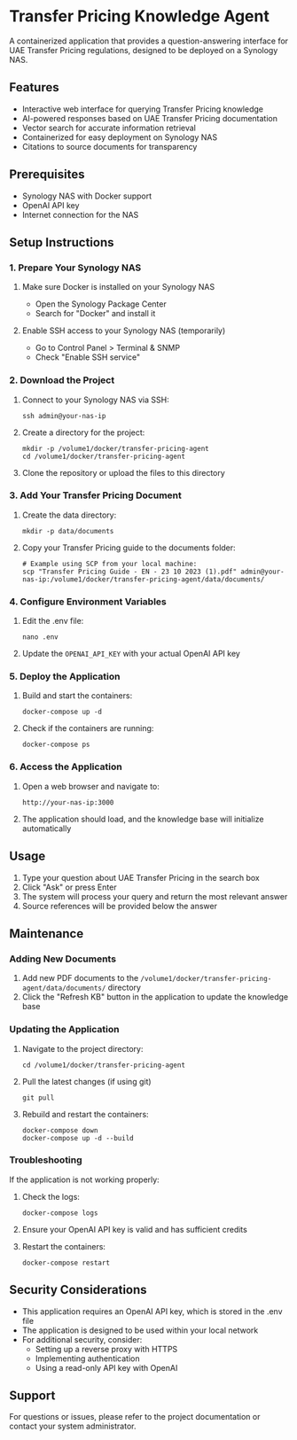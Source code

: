 # Transfer Pricing Knowledge Agent

A containerized application that provides a question-answering interface for UAE Transfer Pricing regulations, designed to be deployed on a Synology NAS.

## Features

- Interactive web interface for querying Transfer Pricing knowledge
- AI-powered responses based on UAE Transfer Pricing documentation
- Vector search for accurate information retrieval
- Containerized for easy deployment on Synology NAS
- Citations to source documents for transparency

## Prerequisites

- Synology NAS with Docker support
- OpenAI API key
- Internet connection for the NAS

## Setup Instructions

### 1. Prepare Your Synology NAS

1. Make sure Docker is installed on your Synology NAS
   - Open the Synology Package Center
   - Search for "Docker" and install it

2. Enable SSH access to your Synology NAS (temporarily)
   - Go to Control Panel > Terminal & SNMP
   - Check "Enable SSH service"

### 2. Download the Project

1. Connect to your Synology NAS via SSH:
   ```
   ssh admin@your-nas-ip
   ```

2. Create a directory for the project:
   ```
   mkdir -p /volume1/docker/transfer-pricing-agent
   cd /volume1/docker/transfer-pricing-agent
   ```

3. Clone the repository or upload the files to this directory

### 3. Add Your Transfer Pricing Document

1. Create the data directory:
   ```
   mkdir -p data/documents
   ```

2. Copy your Transfer Pricing guide to the documents folder:
   ```
   # Example using SCP from your local machine:
   scp "Transfer Pricing Guide - EN - 23 10 2023 (1).pdf" admin@your-nas-ip:/volume1/docker/transfer-pricing-agent/data/documents/
   ```

### 4. Configure Environment Variables

1. Edit the .env file:
   ```
   nano .env
   ```

2. Update the `OPENAI_API_KEY` with your actual OpenAI API key

### 5. Deploy the Application

1. Build and start the containers:
   ```
   docker-compose up -d
   ```

2. Check if the containers are running:
   ```
   docker-compose ps
   ```

### 6. Access the Application

1. Open a web browser and navigate to:
   ```
   http://your-nas-ip:3000
   ```

2. The application should load, and the knowledge base will initialize automatically

## Usage

1. Type your question about UAE Transfer Pricing in the search box
2. Click "Ask" or press Enter
3. The system will process your query and return the most relevant answer
4. Source references will be provided below the answer

## Maintenance

### Adding New Documents

1. Add new PDF documents to the `/volume1/docker/transfer-pricing-agent/data/documents/` directory
2. Click the "Refresh KB" button in the application to update the knowledge base

### Updating the Application

1. Navigate to the project directory:
   ```
   cd /volume1/docker/transfer-pricing-agent
   ```

2. Pull the latest changes (if using git)
   ```
   git pull
   ```

3. Rebuild and restart the containers:
   ```
   docker-compose down
   docker-compose up -d --build
   ```

### Troubleshooting

If the application is not working properly:

1. Check the logs:
   ```
   docker-compose logs
   ```

2. Ensure your OpenAI API key is valid and has sufficient credits

3. Restart the containers:
   ```
   docker-compose restart
   ```

## Security Considerations

- This application requires an OpenAI API key, which is stored in the .env file
- The application is designed to be used within your local network
- For additional security, consider:
  - Setting up a reverse proxy with HTTPS
  - Implementing authentication
  - Using a read-only API key with OpenAI

## Support

For questions or issues, please refer to the project documentation or contact your system administrator.

